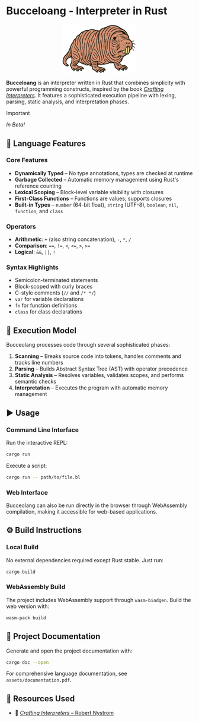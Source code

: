 # Bucceloang - Interpreter in Rust

<p align="center">
  <img src="assets/icon.png" alt="Bucceloang Logo" width="200"/>
</p>

**Bucceloang** is an interpreter written in Rust that combines simplicity with powerful programming constructs, inspired by the book [_Crafting Interpreters_](https://craftinginterpreters.com/). It features a sophisticated execution pipeline with lexing, parsing, static analysis, and interpretation phases.

> [!IMPORTANT] 
> _In Beta!_

## 🧠 Language Features

### Core Features

- **Dynamically Typed** – No type annotations, types are checked at runtime
- **Garbage Collected** – Automatic memory management using Rust's reference counting
- **Lexical Scoping** – Block-level variable visibility with closures
- **First-Class Functions** – Functions are values; supports closures
- **Built-in Types** – `number` (64-bit float), `string` (UTF-8), `boolean`, `nil`, `function`, and `class`

### Operators

- **Arithmetic**: `+` (also string concatenation), `-`, `*`, `/`
- **Comparison**: `==`, `!=`, `<`, `<=`, `>`, `>=`
- **Logical**: `&&`, `||`, `!`

### Syntax Highlights

- Semicolon-terminated statements
- Block-scoped with curly braces
- C-style comments (`//` and `/* */`)
- `var` for variable declarations
- `fn` for function definitions
- `class` for class declarations

## 🔄 Execution Model

Bucceolang processes code through several sophisticated phases:

1. **Scanning** – Breaks source code into tokens, handles comments and tracks line numbers
2. **Parsing** – Builds Abstract Syntax Tree (AST) with operator precedence
3. **Static Analysis** – Resolves variables, validates scopes, and performs semantic checks
4. **Interpretation** – Executes the program with automatic memory management

## ▶️ Usage

### Command Line Interface

Run the interactive REPL:

```sh
cargo run
```

Execute a script:

```sh
cargo run -- path/to/file.bl
```

### Web Interface

Bucceolang can also be run directly in the browser through WebAssembly compilation, making it accessible for web-based applications.

## ⚙️ Build Instructions

### Local Build

No external dependencies required except Rust stable. Just run:

```sh
cargo build
```

### WebAssembly Build

The project includes WebAssembly support through `wasm-bindgen`. Build the web version with:

```sh
wasm-pack build
```

## 📂 Project Documentation

Generate and open the project documentation with:

```sh
cargo doc --open
```

For comprehensive language documentation, see `assets/documentation.pdf`.

## 📖 Resources Used

- 📘 [_Crafting Interpreters_ – Robert Nystrom](https://craftinginterpreters.com/)
